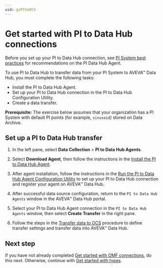 ```yaml
---
uid: gsPItoOCS
---
```


# Get started with PI to Data Hub connections

Before you set up your PI to Data Hub connection, see [PI System best practices](xref:bpPISystemConnection) for recommendations on the PI Data Hub Agent.

To use PI to Data Hub to transfer data from your PI System to AVEVA&trade; Data Hub, you must complete the following tasks:

- Install the PI to Data Hub Agent.
- Set up your PI to Data Hub connection in the PI to Data Hub Configuration Utility.
- Create a data transfer.

**Prerequisite:** The exercise below assumes that your organization has a PI System with default PI points (for example, `sinusoid`) stored on Data Archive.

## Set up a PI to Data Hub transfer

1. In the left pane, select **Data Collection** > **PI to Data Hub Agents**.

1. Select **Download Agent**, then follow the instructions in the [Install the PI to Data Hub Agent](xref:install-agent).

1. After agent installation, follow the instructions in the [Run the PI to Data Hub Agent Configuration Utility](xref:pi-to-ocs-utility) to set up your PI to Data Hub connection and register your agent on AVEVA&trade; Data Hub.

1. After successful data source configuration, return to the `PI to Data Hub Agents` window in the AVEVA&trade; Data Hub portal.

1. Select your PI to Data Hub Agent connection in the `PI to Data Hub Agents` window, then select **Create Transfer** in the right pane.

1. Follow the steps in the [Transfer data to OCS](xref:transfer-data) procedure to define transfer settings and transfer data into AVEVA&trade; Data Hub.

## Next step

If you have not already completed [Get started with OMF connections](xref:gsOMF), do this next. Otherwise, continue with [Get started with types](xref:gsTypes).
